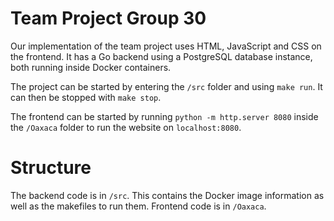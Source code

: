 # Team Project Group 30

Our implementation of the team project uses HTML, JavaScript and CSS on the frontend. It has a Go backend using a PostgreSQL database instance, both running inside Docker containers.

The project can be started by entering the `/src` folder and using `make run`. It can then be stopped with `make stop`.

The frontend can be started by running `python -m http.server 8080` inside the `/Oaxaca` folder to run the website on `localhost:8080`.

Structure
=========
The backend code is in `/src`. This contains the Docker image information as well as the makefiles to run them. Frontend code is in `/Oaxaca`.
